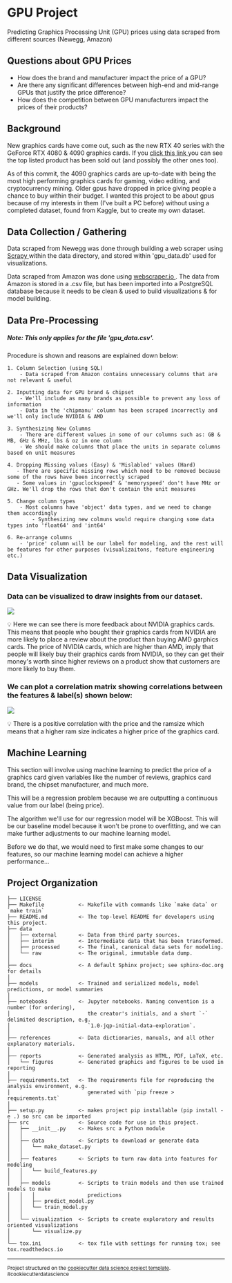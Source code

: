 # GPU Project

Predicting Graphics Processing Unit (GPU) prices using data scraped from different sources (Newegg, Amazon)

## Questions about GPU Prices

- How does the brand and manufacturer impact the price of a GPU?
- Are there any significant differences between high-end and mid-range GPUs that justify the price difference?
- How does the competition between GPU manufacturers impact the prices of their products?

## Background
New graphics cards have come out, such as the new RTX 40 series with the GeForce RTX 4080 & 4090 graphics cards. If you <a target="_blank" href="https://store.nvidia.com/en-us/geforce/store/?page=2&limit=9&locale=en-us&gpu=RTX%204090&category=GPU,DESKTOP"> click this link </a> you can see the top listed product has been sold out (and possibly the other ones too).

As of this commit, the 4090 graphics cards are up-to-date with being the most high performing graphics cards for gaming, video editing, and cryptocurrency mining. Older gpus have dropped in price giving people a chance to buy within their budget. I wanted this project to be about gpus because of my interests in them (I've built a PC before) without using a completed dataset, found from Kaggle, but to create my own dataset.

## Data Collection / Gathering
Data scraped from Newegg was done through building a web scraper using <a target = '_blank' href = 'https://scrapy.org/'> Scrapy </a> within the data directory, and stored within 'gpu_data.db' used for visualizations. 

Data scraped from Amazon was done using <a target = '_blank' href = 'https://webscraper.io/'> webscraper.io </a>. The data from Amazon is stored in a .csv file, but has been imported into a PostgreSQL database because it needs to be clean & used to build visualizations & for model building.

## Data Pre-Processing
##### Note: This only applies for the file 'gpu_data.csv'.

Procedure is shown and reasons are explained down below:

    1. Column Selection (using SQL)
        - Data scraped from Amazon contains unnecessary columns that are not relevant & useful
    
    2. Inputting data for GPU brand & chipset
        - We'll include as many brands as possible to prevent any loss of information
        - Data in the 'chipmanu' column has been scraped incorrectly and we'll only include NVIDIA & AMD

    3. Synthesizing New Columns
        - There are different values in some of our columns such as: GB & MB, GHz & MHz, lbs & oz in one column
        - We should make columns that place the units in separate columns based on unit measures

    4. Dropping Missing values (Easy) & 'Mislabled' values (Hard)
       - There are specific missing rows which need to be removed because some of the rows have been incorrectly scraped
       - Some values in 'gpuclockspeed' & 'memoryspeed' don't have MHz or GHz. We'll drop the rows that don't contain the unit measures

    5. Change column types
        - Most columns have 'object' data types, and we need to change them accordingly
            - Synthesizing new colmuns would require changing some data types into 'float64' and 'int64'

    6. Re-arrange columns
        - 'price' column will be our label for modeling, and the rest will be features for other purposes (visualizaitons, feature engineering etc.)

## Data Visualization

### Data can be visualized to draw insights from our dataset.

![](reports/figures/gpu_reviews.png)

💡 Here we can see there is more feedback about NVIDIA graphics cards. This means that people who bought their graphics cards from NVIDIA are more likely to place a review about the product than buying AMD garphics cards. The price of NVIDIA cards, which are higher than AMD, imply that people will likely buy their graphics cards from NVIDIA, so they can get their money's worth since higher reviews on a product show that customers are more likely to buy them.

### We can plot a correlation matrix showing correlations between the features & label(s) shown below:

![](reports/figures/correlation_matrix.png)

💡 There is a positive correlation with the price and the ramsize which means that a higher ram size indicates a higher price of the graphics card. 

## Machine Learning 

This section will involve using machine learning to predict the price of a graphics card given variables like the number of reviews, graphics card brand, the chipset manufacturer, and much more.

This will be a regression problem because we are outputting a continuous value from our label (being price).

The algorithm we'll use for our regression model will be XGBoost. This will be our baseline model because it won't be prone to overfitting, and we can make further adjustments to our machine learning model.

Before we do that, we would need to first make some changes to our features, so our machine learning model can achieve a higher performance...



Project Organization
------------

    ├── LICENSE
    ├── Makefile           <- Makefile with commands like `make data` or `make train`
    ├── README.md          <- The top-level README for developers using this project.
    ├── data
    │   ├── external       <- Data from third party sources.
    │   ├── interim        <- Intermediate data that has been transformed.
    │   ├── processed      <- The final, canonical data sets for modeling.
    │   └── raw            <- The original, immutable data dump.
    │
    ├── docs               <- A default Sphinx project; see sphinx-doc.org for details
    │
    ├── models             <- Trained and serialized models, model predictions, or model summaries
    │
    ├── notebooks          <- Jupyter notebooks. Naming convention is a number (for ordering),
    │                         the creator's initials, and a short `-` delimited description, e.g.
    │                         `1.0-jqp-initial-data-exploration`.
    │
    ├── references         <- Data dictionaries, manuals, and all other explanatory materials.
    │
    ├── reports            <- Generated analysis as HTML, PDF, LaTeX, etc.
    │   └── figures        <- Generated graphics and figures to be used in reporting
    │
    ├── requirements.txt   <- The requirements file for reproducing the analysis environment, e.g.
    │                         generated with `pip freeze > requirements.txt`
    │
    ├── setup.py           <- makes project pip installable (pip install -e .) so src can be imported
    ├── src                <- Source code for use in this project.
    │   ├── __init__.py    <- Makes src a Python module
    │   │
    │   ├── data           <- Scripts to download or generate data
    │   │   └── make_dataset.py
    │   │
    │   ├── features       <- Scripts to turn raw data into features for modeling
    │   │   └── build_features.py
    │   │
    │   ├── models         <- Scripts to train models and then use trained models to make
    │   │   │                 predictions
    │   │   ├── predict_model.py
    │   │   └── train_model.py
    │   │
    │   └── visualization  <- Scripts to create exploratory and results oriented visualizations
    │       └── visualize.py
    │
    └── tox.ini            <- tox file with settings for running tox; see tox.readthedocs.io


--------

<p><small>Project structured on the <a target="_blank" href="https://drivendata.github.io/cookiecutter-data-science/">cookiecutter data science project template</a>. #cookiecutterdatascience</small></p>
